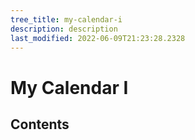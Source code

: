```yaml
---
tree_title: my-calendar-i
description: description
last_modified: 2022-06-09T21:23:28.2328
---
```


# My Calendar I

## Contents
